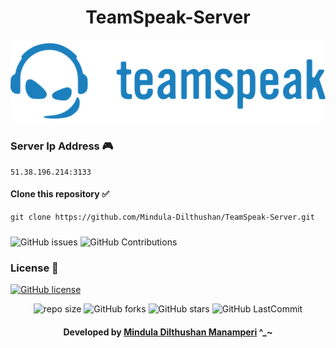 <div align="center">

# TeamSpeak-Server 
</div>

<div align="center">

![logo](https://github.com/Mindula-Dilthushan/TeamSpeak-Server/blob/master/assets/img/logo.svg)
</div>

### Server Ip Address 🎮
```
51.38.196.214:3133
```

#### Clone this repository ✅
```md
git clone https://github.com/Mindula-Dilthushan/TeamSpeak-Server.git
```
###

![GitHub issues](https://img.shields.io/github/issues/Mindula-Dilthushan/TeamSpeak-Server?&labelColor=black&color=eb3b5a&label=Issues&logo=issues&logoColor=black&style=for-the-badge)
![GitHub Contributions](https://img.shields.io/github/contributors/Mindula-Dilthushan/TeamSpeak-Server?&labelColor=black&color=8854d0&style=for-the-badge)

### License 📝
[![GitHub license](https://img.shields.io/github/license/Mindula-Dilthushan/TeamSpeak-Server?&labelColor=black&color=3867d6&style=for-the-badge)](https://github.com/Mindula-Dilthushan/TeamSpeak-Server/blob/master/LICENSE)


<div align="center">

![repo size](https://img.shields.io/github/repo-size/Mindula-Dilthushan/TeamSpeak-Server?label=Repo%20Size&style=for-the-badge&labelColor=black&color=20bf6b)
![GitHub forks](https://img.shields.io/github/forks/Mindula-Dilthushan/TeamSpeak-Server?&labelColor=black&color=0fb9b1&style=for-the-badge)
![GitHub stars](https://img.shields.io/github/stars/Mindula-Dilthushan/TeamSpeak-Server?&labelColor=black&color=f7b731&style=for-the-badge)
![GitHub LastCommit](https://img.shields.io/github/last-commit/Mindula-Dilthushan/TeamSpeak-Server?logo=github&labelColor=black&color=d1d8e0&style=for-the-badge)

</div>

<div align="center"> 

#### Developed by [Mindula Dilthushan Manamperi](http://minduladilthushan.netlify.app/) ^_~
</div>